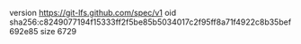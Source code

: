 version https://git-lfs.github.com/spec/v1
oid sha256:c8249077194f15333ff2f5be85b5034017c2f95ff8a71f4922c8b35bef692e85
size 6729
